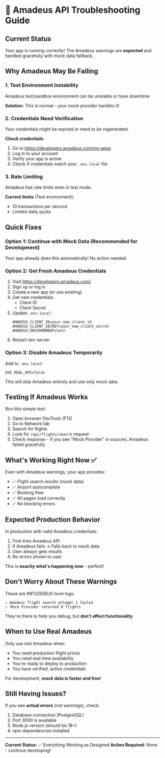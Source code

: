 # 🔧 Amadeus API Troubleshooting Guide

## Current Status

Your app is running correctly! The Amadeus warnings are **expected** and handled gracefully with mock data fallback.

## Why Amadeus May Be Failing

### 1. **Test Environment Instability**
Amadeus test/sandbox environment can be unstable or have downtime.

**Solution**: This is normal - your mock provider handles it!

### 2. **Credentials Need Verification**
Your credentials might be expired or need to be regenerated.

**Check credentials**:
1. Go to https://developers.amadeus.com/my-apps
2. Log in to your account
3. Verify your app is active
4. Check if credentials match your `.env.local` file

### 3. **Rate Limiting**
Amadeus has rate limits even in test mode.

**Current limits** (Test environment):
- 10 transactions per second
- Limited daily quota

## Quick Fixes

### Option 1: Continue with Mock Data (Recommended for Development)

Your app already does this automatically! No action needed.

### Option 2: Get Fresh Amadeus Credentials

1. Visit https://developers.amadeus.com/
2. Sign up or log in
3. Create a new app (or use existing)
4. Get new credentials:
   - Client ID
   - Client Secret
5. Update `.env.local`:
   ```env
   AMADEUS_CLIENT_ID=your_new_client_id
   AMADEUS_CLIENT_SECRET=your_new_client_secret
   AMADEUS_ENVIRONMENT=test
   ```
6. Restart dev server

### Option 3: Disable Amadeus Temporarily

Add to `.env.local`:
```env
USE_REAL_API=false
```

This will skip Amadeus entirely and use only mock data.

## Testing If Amadeus Works

Run this simple test:

1. Open browser DevTools (F12)
2. Go to Network tab
3. Search for flights
4. Look for `/api/flights/search` request
5. Check response - if you see "Mock Provider" in sources, Amadeus failed gracefully

## What's Working Right Now ✅

Even with Amadeus warnings, your app provides:
- ✅ Flight search results (mock data)
- ✅ Airport autocomplete
- ✅ Booking flow
- ✅ All pages load correctly
- ✅ No blocking errors

## Expected Production Behavior

In production with valid Amadeus credentials:
1. First tries Amadeus API
2. If Amadeus fails → Falls back to mock data
3. User always gets results
4. No errors shown to user

This is **exactly what's happening now** - perfect!

## Don't Worry About These Warnings

These are INFO/DEBUG level logs:
```
⚠️ Amadeus flight search attempt 1 failed
✅ Mock Provider returned 8 flights
```

They're there to help you debug, but **don't affect functionality**.

## When to Use Real Amadeus

Only use real Amadeus when:
- You need production flight prices
- You need real-time availability
- You're ready to deploy to production
- You have verified, active credentials

For development, **mock data is faster and free**!

## Still Having Issues?

If you see **actual errors** (not warnings), check:
1. Database connection (PostgreSQL)
2. Port 3000 is available
3. Node.js version (should be 18+)
4. npm dependencies installed

---

**Current Status**: ✅ Everything Working as Designed
**Action Required**: None - continue developing!

